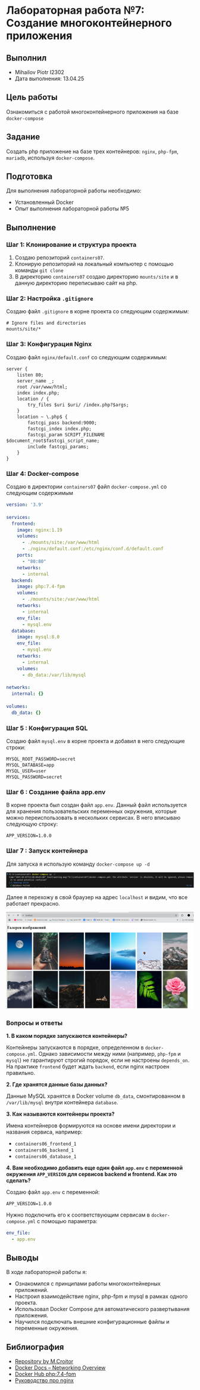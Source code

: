 # Лабораторная работа №7: Создание многоконтейнерного приложения

## Выполнил

* Mihailov Piotr I2302
* Дата выполнения: 13.04.25

## Цель работы

Ознакомиться с работой многоконтейнерного приложения на базе `docker-compose`

## Задание

Создать php приложение на базе трех контейнеров: `nginx`, `php-fpm`, `mariadb`, используя `docker-compose`.

## Подготовка

Для выполнения лабораторной работы необходимо:

* Установленный Docker
* Опыт выполнения лабораторной работы №5

## Выполнение

### Шаг 1: Клонирование и структура проекта

1. Создаю репозиторий `containers07`.
2. Клонирую репозиторий на локальный компьютер с помощью команды `git clone`
3. В директорию `containers07` создаю директорию `mounts/site` и в данную директорию переписываю сайт на php.

### Шаг 2: Настройка `.gitignore`

Создаю файл `.gitignore` в корне проекта со следующим содержимым:

```gitignore
# Ignore files and directories
mounts/site/*
```

### Шаг 3: Конфигурация Nginx

Создаю файл `nginx/default.conf` со следующим содержимым:

```nginx
server {
    listen 80;
    server_name _;
    root /var/www/html;
    index index.php;
    location / {
        try_files $uri $uri/ /index.php?$args;
    }
    location ~ \.php$ {
        fastcgi_pass backend:9000;
        fastcgi_index index.php;
        fastcgi_param SCRIPT_FILENAME $document_root$fastcgi_script_name;
        include fastcgi_params;
    }
}
```

### Шаг 4: Docker-compose

Создаю в директории `containers07` файл `docker-compose.yml` со следующим содержимым

```yml
version: '3.9'

services:
  frontend:
    image: nginx:1.19
    volumes:
      - ./mounts/site:/var/www/html
      - ./nginx/default.conf:/etc/nginx/conf.d/default.conf
    ports:
      - "80:80"
    networks:
      - internal
  backend:
    image: php:7.4-fpm
    volumes:
      - ./mounts/site:/var/www/html
    networks:
      - internal
    env_file:
      - mysql.env
  database:
    image: mysql:8.0
    env_file:
      - mysql.env
    networks:
      - internal
    volumes:
      - db_data:/var/lib/mysql

networks:
  internal: {}

volumes:
  db_data: {}
  ```

### Шаг 5 : Конфигурация SQL

Создаю файл `mysql.env` в корне проекта и добавил в него следующие строки:

```mysql
MYSQL_ROOT_PASSWORD=secret
MYSQL_DATABASE=app
MYSQL_USER=user
MYSQL_PASSWORD=secret
```

### Шаг 6 : Создание файла app.env

В корне проекта был создан файл `app.env`. Данный файл используется для хранения пользовательских переменных окружения, которые можно переиспользовать в нескольких сервисах. В него вписываю следующую строку:

```env
APP_VERSION=1.0.0
```

### Шаг 7 : Запуск контейнера

Для запуска я использую команду `docker-compose up -d`

![image](/images/zapusk.png)

Далее я перехожу в свой браузер на адрес `localhost` и видим, что все работает прекрасно.

![finish](/images/finish.png)

### Вопросы и ответы

**1. В каком порядке запускаются контейнеры?**

Контейнеры запускаются в порядке, определенном в `docker-compose.yml`. Однако зависимости между ними (например, `php-fpm` и `mysql`) не гарантируют строгий порядок, если не настроены `depends_on`. На практике `frontend` будет ждать `backend`, если nginx настроен правильно.

**2. Где хранятся данные базы данных?**

Данные MySQL хранятся в Docker volume `db_data`, смонтированном в `/var/lib/mysql` внутри контейнера `database`.

**3. Как называются контейнеры проекта?**

Имена контейнеров формируются на основе имени директории и названия сервиса, например:

* `containers06_frontend_1`
* `containers06_backend_1`
* `containers06_database_1`

**4. Вам необходимо добавить еще один файл `app.env` с переменной окружения `APP_VERSION` для сервисов backend и frontend. Как это сделать?**

Создаю файл `app.env` с переменной:

```env
APP_VERSION=1.0.0
```

Нужно подключить его к соответствующим сервисам в `docker-compose.yml` с помощью параметра:

```yaml
env_file:
  - app.env
```

## Выводы

В ходе лабораторной работы я:

* Ознакомился с принципами работы многоконтейнерных приложений.
* Настроил взаимодействие nginx, php-fpm и mysql в рамках одного проекта.
* Использовал Docker Compose для автоматического развертывания приложения.
* Научился подключать внешние конфигурационные файлы и переменные окружения.

## Библиография

* [Repository by M.Croitor](https://github.com/mcroitor/app_containerization_ru/commits?author=mcroitor)
* [Docker Docs – Networking Overview](https://docs.docker.com/network/)
* [Docker Hub php:7.4-fpm](https://hub.docker.com/_/php)
* [Руководство про nginx](https://hub.docker.com/_/nginx)
